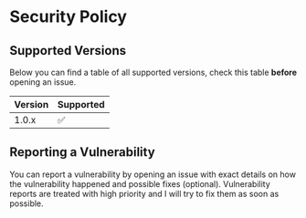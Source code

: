 # Security Policy

## Supported Versions

Below you can find a table of all supported versions, check this table **before** opening an issue.

| Version | Supported          |
| ------- | ------------------ |
| 1.0.x   | :white_check_mark: |

## Reporting a Vulnerability

You can report a vulnerability by opening an issue with exact details on how the vulnerability happened and possible fixes (optional).
Vulnerability reports are treated with high priority and I will try to fix them as soon as possible.
